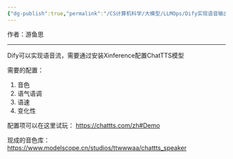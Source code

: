 ```yaml
---
{"dg-publish":true,"permalink":"/CS计算机科学/大模型/LLMOps/Dify实现语音输出/","noteIcon":"","created":"2025-01-29T13:58:01.425+08:00","updated":"2025-04-17T19:47:08.641+08:00"}
---
```



作者：游鱼思

---

Dify可以实现语音流，需要通过安装Xinference配置ChatTTS模型

需要的配置：

1. 音色
2. 语气语调
3. 语速
4. 变化性

配置项可以在这里试玩： https://chattts.com/zh#Demo

现成的音色库： https://www.modelscope.cn/studios/ttwwwaa/chattts_speaker
